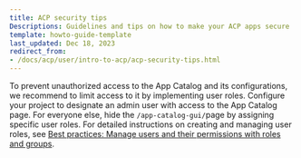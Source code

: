 ```yaml
---
title: ACP security tips
Descriptions: Guidelines and tips on how to make your ACP apps secure
template: howto-guide-template
last_updated: Dec 18, 2023
redirect_from:
- /docs/acp/user/intro-to-acp/acp-security-tips.html
---
```


To prevent unauthorized access to the App Catalog and its configurations, we recommend to limit access to it by implementing user roles. Configure your project to designate an admin user with access to the App Catalog page. For everyone else, hide the `/app-catalog-gui/`page by assigning specific user roles. For detailed instructions on creating and managing user roles, see [Best practices: Manage users and their permissions with roles and groups](/docs/pbc/all/user-management/{{site.version}}/base-shop/manage-in-the-back-office/best-practices-manage-users-and-their-permissions-with-roles-and-groups.html).